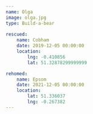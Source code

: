 ```yaml
---
name: Olga
image: olga.jpg
type: Build-a-bear
    
rescued:
    name: Cobham
    date: 2019-12-05 00:00:00
    location:
        lng: -0.410856
        lat: 51.32878299999999

rehomed:
    name: Epsom
    date: 2021-12-05 00:00:00
    location:
        lat: 51.336037
        lng: -0.267382
---
```

